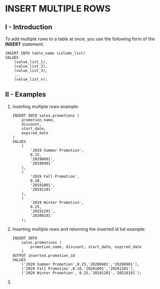 # INSERT MULTIPLE ROWS
## I - Introduction
To add multiple rows to a table at once, you use the following form of the __INSERT__ statement:
```
INSERT INTO table_name (column_list)
VALUES 
    (value_list_1),
    (value_list_2),
    (value_list_3),
    ...
    (value_list_n);
```

## II - Examples 

1. Inserting multiple rows example:
    ```
    INSERT INTO sales.promotions (
        promotion_name,
        discount,
        start_date,
        expired_date
    )
    VALUES
        (
            '2019 Summer Promotion',
            0.15,
            '20190601',
            '20190901'
        ),
        (
            '2019 Fall Promotion',
            0.20,
            '20191001',
            '20191101'
        ),
        (
            '2019 Winter Promotion',
            0.25,
            '20191201',
            '20200101'
        );
    ```
2. Inserting multiple rows and returning the inserted id list example:
    ```
    INSERT INTO 
    	sales.promotions ( 
    		promotion_name, discount, start_date, expired_date
    	)
    OUTPUT inserted.promotion_id
    VALUES
    	('2020 Summer Promotion',0.25,'20200601','20200901'),
    	('2020 Fall Promotion',0.10,'20201001','20201101'),
    	('2020 Winter Promotion', 0.25,'20201201','20210101');
    ```
3. 




